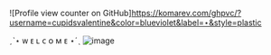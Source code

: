 ![Profile view counter on GitHub]https://komarev.com/ghpvc/?username=cupidsvalentine&color=blueviolet&label=⋆&style=plastic

ˏˋ⋆ ᴡ ᴇ ʟ ᴄ ᴏ ᴍ ᴇ ⋆ˊˎ
![image](https://github.com/user-attachments/assets/628a69b5-0769-42e9-b9c0-9eaccc07d605)

